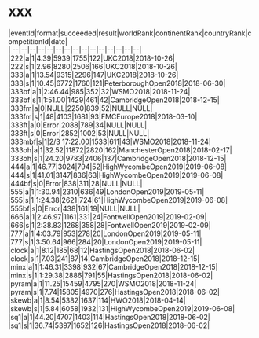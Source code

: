 # xxx


|eventId|format|succeeded|result|worldRank|continentRank|countryRank|competitionId|date|  
|	--|--|--|--|--|--|--|--|--|--|--|--|--|--|--|  
|222|a|1|4.39|5939|1755|122|UKC2018|2018-10-26|  
|222|s|1|2.96|8280|2506|166|UKC2018|2018-10-26|  
|333|a|1|13.54|9315|2296|147|UKC2018|2018-10-26|  
|333|s|1|10.45|6772|1760|121|PeterboroughOpen2018|2018-06-30|  
|333bf|a|1|2:46.44|985|352|32|WSMO2018|2018-11-24|  
|333bf|s|1|1:51.00|1429|461|42|CambridgeOpen2018|2018-12-15|  
|333fm|a|0|NULL|2250|839|52|NULL|NULL|  
|333fm|s|1|48|4103|1681|93|FMCEurope2018|2018-03-10|  
|333ft|a|0|Error|2088|789|34|NULL|NULL|  
|333ft|s|0|Error|2852|1002|53|NULL|NULL|  
|333mbf|s|1|2/3 17:22.00|1533|611|43|WSMO2018|2018-11-24|  
|333oh|a|1|32.52|11872|2820|162|ManchesterOpen2018|2018-02-17|  
|333oh|s|1|24.20|9783|2406|137|CambridgeOpen2018|2018-12-15|  
|444|a|1|46.77|3024|794|52|HighWycombeOpen2019|2019-06-08|  
|444|s|1|41.01|3147|836|63|HighWycombeOpen2019|2019-06-08|  
|444bf|s|0|Error|838|311|28|NULL|NULL|  
|555|a|1|1:30.94|2310|636|49|LondonOpen2019|2019-05-11|  
|555|s|1|1:24.38|2621|724|61|HighWycombeOpen2019|2019-06-08|  
|555bf|s|0|Error|438|161|19|NULL|NULL|  
|666|a|1|2:46.97|1161|331|24|FontwellOpen2019|2019-02-09|  
|666|s|1|2:38.83|1268|358|28|FontwellOpen2019|2019-02-09|  
|777|a|1|4:03.79|953|278|20|LondonOpen2019|2019-05-11|  
|777|s|1|3:50.64|966|284|20|LondonOpen2019|2019-05-11|  
|clock|a|1|8.12|185|68|12|HastingsOpen2018|2018-06-02|  
|clock|s|1|7.03|241|87|14|CambridgeOpen2018|2018-12-15|  
|minx|a|1|1:46.31|3398|932|67|CambridgeOpen2018|2018-12-15|  
|minx|s|1|1:29.38|2886|791|55|HastingsOpen2018|2018-06-02|  
|pyram|a|1|11.25|15459|4795|270|WSMO2018|2018-11-24|  
|pyram|s|1|7.74|15805|4970|276|HastingsOpen2018|2018-06-02|  
|skewb|a|1|8.54|5382|1637|114|HWO2018|2018-04-14|  
|skewb|s|1|5.84|6058|1932|131|HighWycombeOpen2019|2019-06-08|  
|sq1|a|1|44.20|4707|1403|114|HastingsOpen2018|2018-06-02|  
|sq1|s|1|36.74|5397|1652|126|HastingsOpen2018|2018-06-02|  
